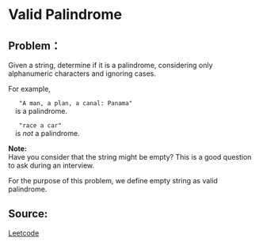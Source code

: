# Valid Palindrome

## Problem：

<div class="question-content">
 <p>
 </p>
 <p>
  Given a string, determine if it is a palindrome, considering only alphanumeric characters and ignoring cases.
 </p>
 <p>
  For example,
  <br/>
  <code>
   "A man, a plan, a canal: Panama"
  </code>
  is a palindrome.
  <br/>
  <code>
   "race a car"
  </code>
  is
  <i>
   not
  </i>
  a palindrome.
 </p>
 <p>
  <b>
   Note:
  </b>
  <br/>
  Have you consider that the string might be empty? This is a good question to ask during an interview.
 </p>
 <p>
  For the purpose of this problem, we define empty string as valid palindrome.
 </p>
</div>


## Source:
[Leetcode](https://leetcode.com/problems/valid-palindrome/)

